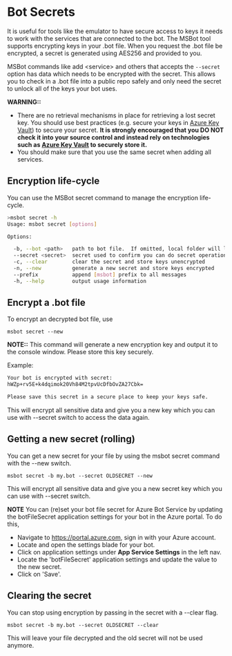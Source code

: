 # Bot Secrets

It is useful for tools like the emulator to have secure access to keys it needs to work with the services that are connected to the bot.  The MSBot tool supports encrypting keys in your .bot file. When you request the .bot file be encrypted, a secret is generated using AES256 and provided to you. 

MSBot commands like add \<service\> and others that accepts the `--secret` option has data which needs to be encrypted with the secret. 
This allows you to check in a .bot file into a public repo safely and only need the secret to unlock all of the keys your bot uses.

**WARNING::**
- There are no retrieval mechanisms in place for retrieving a lost secret key. You should use best practices (e.g. secure your keys in [Azure Key Vault](https://azure.microsoft.com/en-us/services/key-vault/)) to secure your secret.  **It is strongly encouraged that you DO NOT check it into your source control and instead rely on technologies such as [Azure Key Vault](https://azure.microsoft.com/en-us/services/key-vault/) to securely store it.**
- You should make sure that you use the same secret when adding all services.

## Encryption life-cycle
You can use the MSBot secret command to manage the encryption life-cycle. 

```bash
>msbot secret -h
Usage: msbot secret [options]

Options:

  -b, --bot <path>   path to bot file.  If omitted, local folder will look for a .bot file
  --secret <secret>  secret used to confirm you can do secret operations
  -c, --clear        clear the secret and store keys unencrypted
  -n, --new          generate a new secret and store keys encrypted
  --prefix           append [msbot] prefix to all messages
  -h, --help         output usage information
```

## Encrypt a .bot file
To encrypt an decrypted bot file, use

```shell
msbot secret --new
```

**NOTE::** This command will generate a new encryption key and output it to the console window. Please store this key securely.

Example:
```bash
Your bot is encrypted with secret:
hWZp+rv5E+k4dqimok20Vh84M2tpvUcDfbOvZA27Cbk=

Please save this secret in a secure place to keep your keys safe.
```

This will encrypt all sensitive data and give you a new key which you can use with --secret switch to access the data again.

## Getting a new secret (rolling)

You can get a new secret for your file by using the msbot secret command with the --new switch.

```shell
msbot secret -b my.bot --secret OLDSECRET --new
```
This will encrypt all sensitive data and give you a new secret key which you can use with --secret switch.

**NOTE** You can (re)set your bot file secret for Azure Bot Service by updating the botFileSecret application settings for your bot in the Azure portal. To do this, 
- Navigate to https://portal.azure.com, sign in with your Azure account.
- Locate and open the settings blade for your bot.
- Click on application settings under **App Service Settings** in the left nav.
- Locate the 'botFileSecret' application settings and update the value to the new secret.
- Click on 'Save'.

## Clearing the secret

You can stop using encryption by passing in the secret with a --clear flag.

```shell
msbot secret -b my.bot --secret OLDSECRET --clear
```
This will leave your file decrypted and the old secret will not be used anymore.
